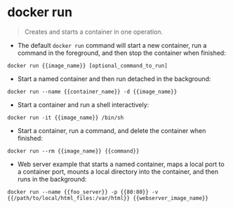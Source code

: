 # docker run

> Creates and starts a container in one operation.

- The default `docker run` command will start a new container, run a command in the foreground, and then stop the container when finished:

`docker run {{image_name}} [optional_command_to_run]`

- Start a named container and then run detached in the background:

`docker run --name {{container_name}} -d {{image_name}}`

- Start a container and run a shell interactively:

`docker run -it {{image_name}} /bin/sh`

- Start a container, run a command, and delete the container when finished:

`docker run --rm {{image_name}} {{command}}`

- Web server example that starts a named container, maps a local port to a container port, mounts a local directory into the container, and then runs in the background:

`docker run --name {{foo_server}} -p {{80:80}} -v {{/path/to/local/html_files:/var/html}} {{webserver_image_name}}`
